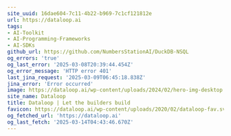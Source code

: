 ```yaml
---
site_uuid: 16dae604-7c11-4b22-b969-7c1cf121812e
url: https://dataloop.ai
tags:
- AI-Toolkit
- AI-Programming-Frameworks
- AI-SDKs
github_url: https://github.com/NumbersStationAI/DuckDB-NSQL
og_errors: 'true'
og_last_error: '2025-03-08T20:39:44.454Z'
og_error_message: 'HTTP error 401'
last_jina_request: '2025-03-09T06:45:18.838Z'
jina_error: 'Error occurred'
image: https://dataloop.ai/wp-content/uploads/2024/02/hero-img-desktop.webp
site_name: Dataloop
title: Dataloop | Let the builders build
favicon: https://dataloop.ai/wp-content/uploads/2020/02/dataloop-fav.svg
og_fetched_url: 'https://dataloop.ai'
og_last_fetch: '2025-03-14T04:43:46.670Z'
---
```


